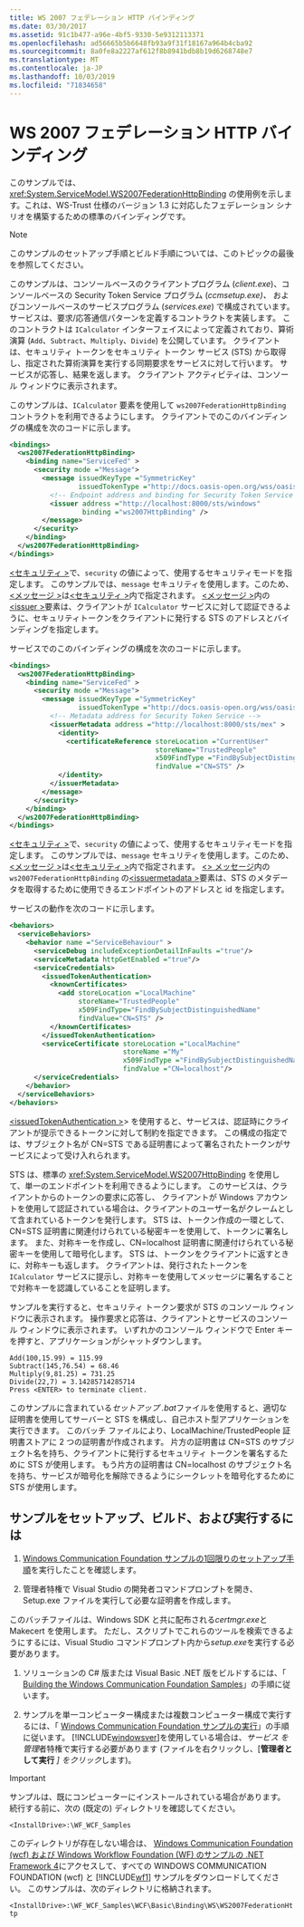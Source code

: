 ```yaml
---
title: WS 2007 フェデレーション HTTP バインディング
ms.date: 03/30/2017
ms.assetid: 91c1b477-a96e-4bf5-9330-5e9312113371
ms.openlocfilehash: ad56665b5b6648fb93a9f31f18167a964b4cba92
ms.sourcegitcommit: 8a0fe8a2227af612f8b8941bdb8b19d6268748e7
ms.translationtype: MT
ms.contentlocale: ja-JP
ms.lasthandoff: 10/03/2019
ms.locfileid: "71834658"
---
```

# <a name="ws-2007-federation-http-binding"></a>WS 2007 フェデレーション HTTP バインディング

このサンプルでは、<xref:System.ServiceModel.WS2007FederationHttpBinding> の使用例を示します。これは、WS-Trust 仕様のバージョン 1.3 に対応したフェデレーション シナリオを構築するための標準のバインディングです。

> [!NOTE]
> このサンプルのセットアップ手順とビルド手順については、このトピックの最後を参照してください。

このサンプルは、コンソールベースのクライアントプログラム (*client.exe*)、コンソールベースの Security Token Service プログラム (*ccmsetup.exe)、* およびコンソールベースのサービスプログラム (*services.exe*) で構成されています。 サービスは、要求/応答通信パターンを定義するコントラクトを実装します。 このコントラクトは `ICalculator` インターフェイスによって定義されており、算術演算 (`Add`、`Subtract`、`Multiply`、`Divide`) を公開しています。 クライアントは、セキュリティ トークンをセキュリティ トークン サービス (STS) から取得し、指定された算術演算を実行する同期要求をサービスに対して行います。 サービスが応答し、結果を返します。 クライアント アクティビティは、コンソール ウィンドウに表示されます。

このサンプルは、`ICalculator` 要素を使用して `ws2007FederationHttpBinding` コントラクトを利用できるようにします。 クライアントでのこのバインディングの構成を次のコードに示します。

```xml
<bindings>
  <ws2007FederationHttpBinding>
    <binding name="ServiceFed" >
      <security mode ="Message">
        <message issuedKeyType ="SymmetricKey"
                 issuedTokenType ="http://docs.oasis-open.org/wss/oasis-wss-saml-token-profile-1.1#SAMLV1.1" >
          <!-- Endpoint address and binding for Security Token Service -->
          <issuer address ="http://localhost:8000/sts/windows"
                  binding ="ws2007HttpBinding" />
        </message>
      </security>
    </binding>
  </ws2007FederationHttpBinding>
</bindings>
```

[\<セキュリティ >](../../configure-apps/file-schema/wcf/security-element-of-ws2007federationhttpbinding.md)で、`security` の値によって、使用するセキュリティモードを指定します。 このサンプルでは、`message` セキュリティを使用します。このため、 [\<メッセージ >](../../configure-apps/file-schema/wcf/message-element-of-ws2007federationhttpbinding.md)は[\<セキュリティ >](../../configure-apps/file-schema/wcf/security-element-of-ws2007federationhttpbinding.md)内で指定されます。 [\<メッセージ >](../../configure-apps/file-schema/wcf/message-element-of-ws2007federationhttpbinding.md)内の[\<issuer >](../../configure-apps/file-schema/wcf/issuer.md)要素は、クライアントが `ICalculator` サービスに対して認証できるように、セキュリティトークンをクライアントに発行する STS のアドレスとバインディングを指定します。
  
サービスでのこのバインディングの構成を次のコードに示します。

```xml
<bindings>
  <ws2007FederationHttpBinding>
    <binding name="ServiceFed" >
      <security mode ="Message">
        <message issuedKeyType ="SymmetricKey"
                 issuedTokenType ="http://docs.oasis-open.org/wss/oasis-wss-saml-token-profile-1.1#SAMLV1.1" >
          <!-- Metadata address for Security Token Service -->
          <issuerMetadata address ="http://localhost:8000/sts/mex" >
            <identity>
              <certificateReference storeLocation ="CurrentUser"
                                    storeName="TrustedPeople"
                                    x509FindType ="FindBySubjectDistinguishedName"
                                    findValue ="CN=STS" />
            </identity>
          </issuerMetadata>
        </message>
      </security>
    </binding>
  </ws2007FederationHttpBinding>
</bindings>
```

[\<セキュリティ >](../../configure-apps/file-schema/wcf/security-element-of-ws2007federationhttpbinding.md)で、`security` の値によって、使用するセキュリティモードを指定します。 このサンプルでは、`message` セキュリティを使用します。このため、 [\<メッセージ >](../../configure-apps/file-schema/wcf/message-element-of-ws2007federationhttpbinding.md)は[\<セキュリティ >](../../configure-apps/file-schema/wcf/security-element-of-ws2007federationhttpbinding.md)内で指定されます。 [\<> メッセージ](../../configure-apps/file-schema/wcf/message-element-of-ws2007federationhttpbinding.md)内の `ws2007FederationHttpBinding` の[\<issuermetadata >](../../configure-apps/file-schema/wcf/issuermetadata.md)要素は、STS のメタデータを取得するために使用できるエンドポイントのアドレスと id を指定します。

サービスの動作を次のコードに示します。

```xml
<behaviors>
  <serviceBehaviors>
    <behavior name ="ServiceBehaviour" >
      <serviceDebug includeExceptionDetailInFaults ="true"/>
      <serviceMetadata httpGetEnabled ="true"/>
      <serviceCredentials>
        <issuedTokenAuthentication>
          <knownCertificates>
            <add storeLocation ="LocalMachine"
                 storeName="TrustedPeople"
                 x509FindType="FindBySubjectDistinguishedName"
                 findValue="CN=STS" />
          </knownCertificates>
        </issuedTokenAuthentication>
        <serviceCertificate storeLocation ="LocalMachine"
                            storeName ="My"
                            x509FindType ="FindBySubjectDistinguishedName"
                            findValue ="CN=localhost"/>
      </serviceCredentials>
    </behavior>
  </serviceBehaviors>
</behaviors>
```
  
[\<issuedTokenAuthentication >](../../configure-apps/file-schema/wcf/issuedtokenauthentication-of-servicecredentials.md)> を使用すると、サービスは、認証時にクライアントが提示できるトークンに対して制約を指定できます。 この構成の指定では、サブジェクト名が CN=STS である証明書によって署名されたトークンがサービスによって受け入れられます。

STS は、標準の <xref:System.ServiceModel.WS2007HttpBinding> を使用して、単一のエンドポイントを利用できるようにします。 このサービスは、クライアントからのトークンの要求に応答し、 クライアントが Windows アカウントを使用して認証されている場合は、クライアントのユーザー名がクレームとして含まれているトークンを発行します。 STS は、トークン作成の一環として、CN=STS 証明書に関連付けられている秘密キーを使用して、トークンに署名します。 また、対称キーを作成し、CN=localhost 証明書に関連付けられている秘密キーを使用して暗号化します。 STS は、トークンをクライアントに返すときに、対称キーも返します。 クライアントは、発行されたトークンを `ICalculator` サービスに提示し、対称キーを使用してメッセージに署名することで対称キーを認識していることを証明します。

サンプルを実行すると、セキュリティ トークン要求が STS のコンソール ウィンドウに表示されます。 操作要求と応答は、クライアントとサービスのコンソール ウィンドウに表示されます。 いずれかのコンソール ウィンドウで Enter キーを押すと、アプリケーションがシャットダウンします。

```console
Add(100,15.99) = 115.99
Subtract(145,76.54) = 68.46
Multiply(9,81.25) = 731.25
Divide(22,7) = 3.14285714285714
Press <ENTER> to terminate client.
```

このサンプルに含まれている*セットアップ .bat*ファイルを使用すると、適切な証明書を使用してサーバーと STS を構成し、自己ホスト型アプリケーションを実行できます。 このバッチ ファイルにより、LocalMachine/TrustedPeople 証明書ストアに 2 つの証明書が作成されます。 片方の証明書は CN=STS のサブジェクト名を持ち、クライアントに発行するセキュリティ トークンを署名するために STS が使用します。 もう片方の証明書は CN=localhost のサブジェクト名を持ち、サービスが暗号化を解除できるようにシークレットを暗号化するために STS が使用します。

## <a name="to-set-up-build-and-run-the-sample"></a>サンプルをセットアップ、ビルド、および実行するには
  
1. [Windows Communication Foundation サンプルの1回限りのセットアップ手順](one-time-setup-procedure-for-the-wcf-samples.md)を実行したことを確認します。

2. 管理者特権で Visual Studio の開発者コマンドプロンプトを開き、Setup.exe ファイルを実行して必要な証明書を作成します。

 このバッチファイルは、Windows SDK と共に配布される*certmgr.exe*と Makecert を使用します。 ただし、スクリプトでこれらのツールを検索できるようにするには、Visual Studio コマンドプロンプト内から*setup.exe*を実行する必要があります。

1. ソリューションの C# 版または Visual Basic .NET 版をビルドするには、「 [Building the Windows Communication Foundation Samples](building-the-samples.md)」の手順に従います。

2. サンプルを単一コンピューター構成または複数コンピューター構成で実行するには、「 [Windows Communication Foundation サンプルの実行](running-the-samples.md)」の手順に従います。 [!INCLUDE[windowsver](../../../../includes/windowsver-md.md)]を使用している場合は、*サービス* *を管理*者特権で実行する必要があります (ファイルを右クリックし、[**管理者として実行** *] をクリック*します)。

> [!IMPORTANT]
> サンプルは、既にコンピューターにインストールされている場合があります。 続行する前に、次の (既定の) ディレクトリを確認してください。
> 
> `<InstallDrive>:\WF_WCF_Samples`
> 
> このディレクトリが存在しない場合は、 [Windows Communication Foundation (wcf) および Windows Workflow Foundation (WF) のサンプルの .NET Framework 4](https://go.microsoft.com/fwlink/?LinkId=150780)にアクセスして、すべての WINDOWS COMMUNICATION FOUNDATION (wcf) と [!INCLUDE[wf1](../../../../includes/wf1-md.md)] サンプルをダウンロードしてください。 このサンプルは、次のディレクトリに格納されます。
> 
> `<InstallDrive>:\WF_WCF_Samples\WCF\Basic\Binding\WS\WS2007FederationHttp`

